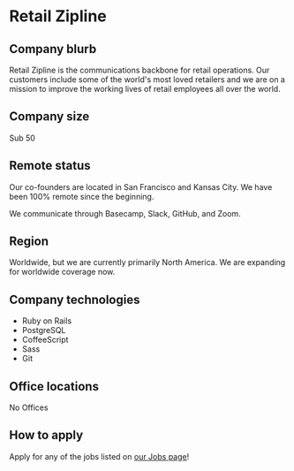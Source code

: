 # Retail Zipline

## Company blurb

Retail Zipline is the communications backbone for retail operations. Our customers include some of the world's most loved retailers and we are on a mission to improve the working lives of retail employees all over the world.

## Company size

Sub 50

## Remote status

Our co-founders are located in San Francisco and Kansas City. We have been 100% remote since the beginning.

We communicate through Basecamp, Slack, GitHub, and Zoom.

## Region

Worldwide, but we are currently primarily North America. We are expanding for worldwide coverage now.

## Company technologies

- Ruby on Rails
- PostgreSQL
- CoffeeScript
- Sass
- Git

## Office locations

No Offices

## How to apply

Apply for any of the jobs listed on [our Jobs page](https://www.retailzipline.com/about-us/careers)!
